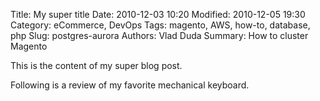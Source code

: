 Title: My super title
Date: 2010-12-03 10:20
Modified: 2010-12-05 19:30
Category: eCommerce, DevOps
Tags: magento, AWS, how-to, database, php
Slug: postgres-aurora
Authors: Vlad Duda
Summary: How to cluster Magento

This is the content of my super blog post.

Following is a review of my favorite mechanical keyboard.
